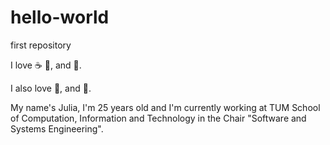 # hello-world
first repository

I love :coffee: :wine_glass:, and :ice_hockey:.

I also love :pizza:, and :dog:.

My name's Julia, I'm 25 years old and I'm currently working at TUM School of Computation, Information and Technology in the Chair "Software and Systems Engineering". 
